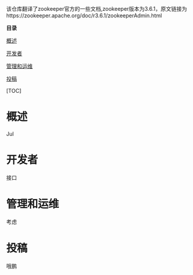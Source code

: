 该仓库翻译了zookeeper官方的一些文档,zookeeper版本为3.6.1，原文链接为https://zookeeper.apache.org/doc/r3.6.1/zookeeperAdmin.html

**目录**

[概述](#概述)

[开发者](#开发者)

[管理和运维](#管理和运维)

[投稿](#投稿)

[TOC]



# 概述

Jul
# 开发者
接口
# 管理和运维
考虑
# 投稿
哦鹏


